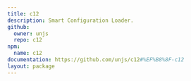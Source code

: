 ```yaml
---
title: c12
description: Smart Configuration Loader.
github:
  owner: unjs
  repo: c12
npm:
  name: c12
documentation: https://github.com/unjs/c12#%EF%B8%8F-c12
layout: package
---
```

